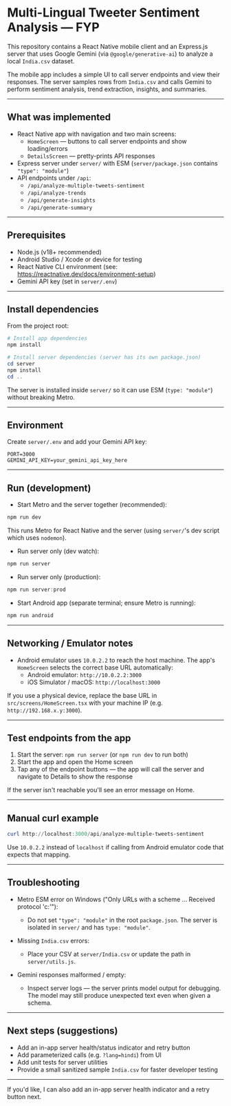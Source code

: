 # Multi-Lingual Tweeter Sentiment Analysis — FYP

This repository contains a React Native mobile client and an Express.js server that uses Google Gemini (via `@google/generative-ai`) to analyze a local `India.csv` dataset.

The mobile app includes a simple UI to call server endpoints and view their responses. The server samples rows from `India.csv` and calls Gemini to perform sentiment analysis, trend extraction, insights, and summaries.

---

## What was implemented

- React Native app with navigation and two main screens:
  - `HomeScreen` — buttons to call server endpoints and show loading/errors
  - `DetailsScreen` — pretty-prints API responses
- Express server under `server/` with ESM (`server/package.json` contains `"type": "module"`)
- API endpoints under `/api`:
  - `/api/analyze-multiple-tweets-sentiment`
  - `/api/analyze-trends`
  - `/api/generate-insights`
  - `/api/generate-summary`

---

## Prerequisites

- Node.js (v18+ recommended)
- Android Studio / Xcode or device for testing
- React Native CLI environment (see: https://reactnative.dev/docs/environment-setup)
- Gemini API key (set in `server/.env`)

---

## Install dependencies

From the project root:

```powershell
# Install app dependencies
npm install

# Install server dependencies (server has its own package.json)
cd server
npm install
cd ..
```

The server is installed inside `server/` so it can use ESM (`type: "module"`) without breaking Metro.

---

## Environment

Create `server/.env` and add your Gemini API key:

```
PORT=3000
GEMINI_API_KEY=your_gemini_api_key_here
```

---

## Run (development)

- Start Metro and the server together (recommended):

```powershell
npm run dev
```

This runs Metro for React Native and the server (using `server/`'s dev script which uses `nodemon`).

- Run server only (dev watch):

```powershell
npm run server
```

- Run server only (production):

```powershell
npm run server:prod
```

- Start Android app (separate terminal; ensure Metro is running):

```powershell
npm run android
```

---

## Networking / Emulator notes

- Android emulator uses `10.0.2.2` to reach the host machine. The app's `HomeScreen` selects the correct base URL automatically:
  - Android emulator: `http://10.0.2.2:3000`
  - iOS Simulator / macOS: `http://localhost:3000`

If you use a physical device, replace the base URL in `src/screens/HomeScreen.tsx` with your machine IP (e.g. `http://192.168.x.y:3000`).

---

## Test endpoints from the app

1. Start the server: `npm run server` (or `npm run dev` to run both)
2. Start the app and open the Home screen
3. Tap any of the endpoint buttons — the app will call the server and navigate to Details to show the response

If the server isn't reachable you'll see an error message on Home.

---

## Manual curl example

```powershell
curl http://localhost:3000/api/analyze-multiple-tweets-sentiment
```

Use `10.0.2.2` instead of `localhost` if calling from Android emulator code that expects that mapping.

---

## Troubleshooting

- Metro ESM error on Windows ("Only URLs with a scheme ... Received protocol 'c:'"):
  - Do not set `"type": "module"` in the root `package.json`. The server is isolated in `server/` and has `type: "module"`.

- Missing `India.csv` errors:
  - Place your CSV at `server/India.csv` or update the path in `server/utils.js`.

- Gemini responses malformed / empty:
  - Inspect server logs — the server prints model output for debugging. The model may still produce unexpected text even when given a schema.

---

## Next steps (suggestions)

- Add an in-app server health/status indicator and retry button
- Add parameterized calls (e.g. `?lang=hindi`) from UI
- Add unit tests for server utilities
- Provide a small sanitized sample `India.csv` for faster developer testing

---

If you'd like, I can also add an in-app server health indicator and a retry button next.
